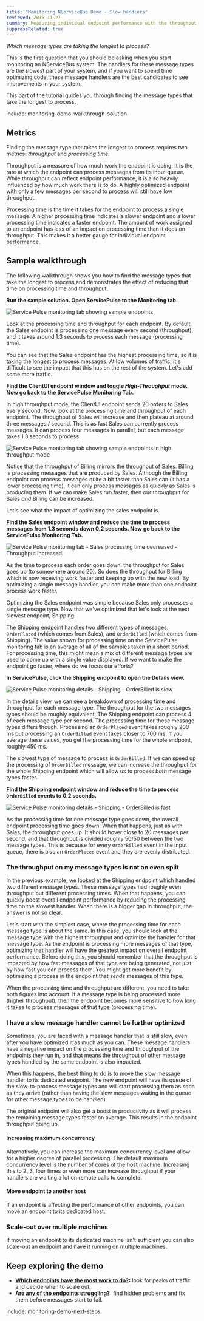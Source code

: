 ```yaml
---
title: "Monitoring NServiceBus Demo - Slow handlers"
reviewed: 2018-11-27
summary: Measuring individual endpoint performance with the throughput and processing time metrics.
suppressRelated: true
---
```


_Which message types are taking the longest to process?_

This is the first question that you should be asking when you start monitoring an NServiceBus system. The handlers for these message types are the slowest part of your system, and if you want to spend time optimizing code, these message handlers are the best candidates to see improvements in your system.

This part of the tutorial guides you through finding the message types that take the longest to process.

include: monitoring-demo-walkthrough-solution

## Metrics

Finding the message type that takes the longest to process requires two metrics: *throughput* and *processing time*.

Throughput is a measure of how much work the endpoint is doing. It is the rate at which the endpoint can process messages from its input queue. While throughput can reflect endpoint performance, it is also heavily influenced by how much work there is to do. A highly optimized endpoint with only a few messages per second to process will still have low throughput.

Processing time is the time it takes for the endpoint to process a single message. A higher processing time indicates a slower endpoint and a lower processing time indicates a faster endpoint. The amount of work assigned to an endpoint has less of an impact on processing time than it does on throughput. This makes it a better gauge for individual endpoint performance.

## Sample walkthrough

The following walkthrough shows you how to find the message types that take the longest to process and demonstrates the effect of reducing that time on processing time and throughput.

**Run the sample solution. Open ServicePulse to the Monitoring tab.**

![Service Pulse monitoring tab showing sample endpoints](servicepulse-monitoring-tab-sample-low-throughput.png)

Look at the processing time and throughput for each endpoint. By default, the Sales endpoint is processing one message every second (throughput), and it takes around 1.3 seconds to process each message (processing time).

You can see that the Sales endpoint has the highest processing time, so it is taking the longest to process messages. At low volumes of traffic, it's difficult to see the impact that this has on the rest of the system. Let's add some more traffic.

**Find the ClientUI endpoint window and toggle *High-Throughput* mode. Now go back to the ServicePulse Monitoring Tab.**

In high throughput mode, the ClientUI endpoint sends 20 orders to Sales every second. Now, look at the processing time and throughput of each endpoint. The throughput of Sales will increase and then plateau at around three messages / second. This is as fast Sales can currently process messages. It can process four messages in parallel, but each message takes 1.3 seconds to process.

![Service Pulse monitoring tab showing sample endpoints in high throughput mode](servicepulse-monitoring-tab-sample-high-throughput.png)

Notice that the throughput of Billing mirrors the throughput of Sales. Billing is processing messages that are produced by Sales. Although the Billing endpoint can process messages quite a bit faster than Sales can (it has a lower processing time), it can only process messages as quickly as Sales is producing them. If we can make Sales run faster, then our throughput for Sales _and_ Billing can be increased.

Let's see what the impact of optimizing the sales endpoint is.  

**Find the Sales endpoint window and reduce the time to process messages from 1.3 seconds down 0.2 seconds. Now go back to the ServicePulse Monitoring Tab.**

![Service Pulse monitoring tab - Sales processing time decreased - Throughput increased](servicepulse-monitoring-tab-sample-fast-sales.png)

As the time to process each order goes down, the throughput for Sales goes up (to somewhere around 20). So does the throughput for Billing which is now receiving work faster and keeping up with the new load. By optimizing a single message handler, you can make more than one endpoint process work faster.

Optimizing the Sales endpoint was simple because Sales only processes a single message type. Now that we've optimized that let's look at the next slowest endpoint, Shipping. 

The Shipping endpoint handles two different types of messages: `OrderPlaced` (which comes from Sales), and `OrderBilled` (which comes from Shipping). The value shown for processing time on the ServicePulse monitoring tab is an average of all of the samples taken in a short period. For processing time, this might mean a mix of different message types are used to come up with a single value displayed. If we want to make the endpoint go faster, where do we focus our efforts?

**In ServicePulse, click the Shipping endpoint to open the Details view.**

![Service Pulse monitoring details - Shipping - OrderBilled is slow](servicepulse-monitoring-details-shipping-slow.png)

In the details view, we can see a breakdown of processing time and throughput for each message type. The throughput for the two messages types should be roughly equivalent. The Shipping endpoint can process 4 of each message type per second. The processing time for these message types differs though. Processing an `OrderPlaced` event takes roughly 200 ms but processing an `OrderBilled` event takes closer to 700 ms. If you average these values, you get the processing time for the whole endpoint, roughly 450 ms.

The slowest type of message to process is `OrderBilled`. If we can speed up the processing of `OrderBilled` message, we can increase the throughput for the whole Shipping endpoint which will allow us to process _both_ message types faster.

**Find the Shipping endpoint window and reduce the time to process `OrderBilled` events to 0.2 seconds.**

![Service Pulse monitoring details - Shipping - OrderBilled is fast](servicepulse-monitoring-details-shipping-fast.png)

As the processing time for one message type goes down, the overall endpoint processing time goes down. When that happens, just as with Sales, the throughput goes up. It should hover close to 20 messages per second, and that throughput is divided roughly 50/50 between the two message types. This is because for every `OrderBilled` event in the input queue, there is also an `OrderPlaced` event and they are evenly distributed. 


### The throughput on my message types is not an even split

In the previous example, we looked at the Shipping endpoint which handled two different message types. These message types had roughly even throughput but different processing times. When that happens, you can quickly boost overall endpoint performance by reducing the processing time on the slowest handler. When there is a bigger gap in throughput, the answer is not so clear.

Let's start with the simplest case, where the processing time for each message type is about the same. In this case, you should look at the message type with the highest throughput and optimize the handler for that message type. As the endpoint is processing more messages of that type, optimizing that handler will have the greatest impact on overall endpoint performance. Before doing this, you should remember that the throughput is impacted by how fast messages of that type are being generated, not just by how fast you can process them. You might get more benefit by optimizing a process in the endpoint that _sends_ messages of this type. 


When the processing time and throughput are different, you need to take both figures into account. If a message type is being processed more (higher throughput), then the endpoint becomes more sensitive to how long it takes to process messages of that type (processing time).  

### I have a slow message handler cannot be further optimized

Sometimes, you are faced with a message handler that is still slow, even after you have optimized it as much as you can. These message handlers have a negative impact on the processing time and throughput of the endpoints they run in, and that means the throughput of other message types handled by the same endpoint is also impacted.

When this happens, the best thing to do is to move the slow message handler to its dedicated endpoint. The new endpoint will have its queue of the slow-to-process message types and will start processing them as soon as they arrive (rather than having the slow messages waiting in the queue for other message types to be handled).

The original endpoint will also get a boost in productivity as it will process the remaining message types faster on average. This results in the endpoint throughput going up.

#### Increasing maximum concurrency

Alternatively, you can increase the maximum concurrency level and allow for a higher degree of parallel processing. The default maximum concurrency level is the number of cores of the host machine. Increasing this to 2, 3, four times or even more can increase throughput if your handlers are waiting a lot on remote calls to complete.

#### Move endpoint to another host

If an endpoint is affecting the performance of other endpoints, you can move an endpoint to its dedicated host.

### Scale-out over multiple machines

If moving an endpoint to its dedicated machine isn't sufficient you can also scale-out an endpoint and have it running on multiple machines. 


## Keep exploring the demo

- **[Which endpoints have the most work to do?](./walkthrough-2.md):** look for peaks of traffic and decide when to scale out.
- **[Are any of the endpoints struggling?](./walkthrough-3.md):** find hidden problems and fix them before messages start to fail.

include: monitoring-demo-next-steps

